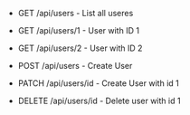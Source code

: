 - GET /api/users  - List all useres

- GET /api/users/1  - User with ID 1
- GET /api/users/2  - User with ID 2

- POST /api/users - Create User
- PATCH /api/users/id - Create User with id 1
- DELETE /api/users/id - Delete user with id 1
